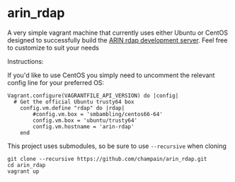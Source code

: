 # arin_rdap
A very simple vagrant machine that currently uses either Ubuntu or CentOS designed to successfully build the [ARIN rdap development server](http://projects.arin.net/rdapbootstrap). Feel free to customize to suit your needs

Instructions: 

If you'd like to use CentOS you simply need to uncomment the relevant config line for your preferred OS:

```
Vagrant.configure(VAGRANTFILE_API_VERSION) do |config| 
  # Get the official Ubuntu trusty64 box
    config.vm.define "rdap" do |rdap|
        #config.vm.box = 'smbambling/centos66-64'
        config.vm.box = 'ubuntu/trusty64'
        config.vm.hostname = 'arin-rdap'
    end 
```

This project uses submodules, so be sure to use `--recursive` when cloning

```
git clone --recursive https://github.com/champain/arin_rdap.git
cd arin_rdap
vagrant up
```

